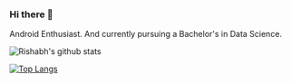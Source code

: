 ### Hi there 👋

Android Enthusiast. And currently pursuing a Bachelor's in Data Science.

![Rishabh's github stats](https://github-readme-stats.vercel.app/api?username=rishabh-prakash)

[![Top Langs](https://github-readme-stats.vercel.app/api/top-langs/?username=rishabh-prakash)](https://github.com/rishabh-prakashreadme-stats)
